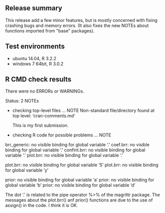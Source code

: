 ## Release summary

This release add a few minor features, but is mostly concerned with fixing crashing bugs and memory errors. (It also fixes the new NOTEs about functions imported from "base" packages).

## Test environments

* ubuntu 14.04, R 3.2.2
* windows 7 64bit, R 3.0.2

## R CMD check results

There were no ERRORs or WARNINGs. 

Status: 2 NOTEs

* checking top-level files ... NOTE
Non-standard file/directory found at top level:
  ‘cran-comments.md’
  
  This is my first submission.
  
* checking R code for possible problems ... NOTE

brr_generic: no visible binding for global variable ‘.’
coef.brr: no visible binding for global variable ‘.’
confint.brr: no visible binding for global variable ‘.’
plot.brr: no visible binding for global variable ‘.’

plot.brr: no visible binding for global variable ‘S’
plot.brr: no visible binding for global variable ‘y’

prior: no visible binding for global variable ‘a’
prior: no visible binding for global variable ‘b’
prior: no visible binding for global variable ‘d’

  The dot ‘.’ is related to the pipe operator %>% of the magrittr package.
  The messages about the plot.brr() anf prior() functions are due to the use of assign() in the code. I think it is OK.

